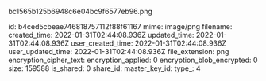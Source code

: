 bc1565b125b6948c6e04bc9f6577eb96.png

id: b4ced5cbeae746818757112f88f61167
mime: image/png
filename: 
created_time: 2022-01-31T02:44:08.936Z
updated_time: 2022-01-31T02:44:08.936Z
user_created_time: 2022-01-31T02:44:08.936Z
user_updated_time: 2022-01-31T02:44:08.936Z
file_extension: png
encryption_cipher_text: 
encryption_applied: 0
encryption_blob_encrypted: 0
size: 159588
is_shared: 0
share_id: 
master_key_id: 
type_: 4